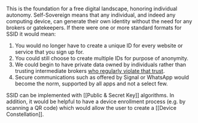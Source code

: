 This is the foundation for a free digital landscape, honoring individual autonomy.  Self-Sovereign means that any individual, and indeed any computing device, can generate their own identity without the need for any brokers or gatekeepers.  If there were one or more standard formats for SSID it would mean:

1. You would no longer have to create a unique ID for every website or service that you sign up for.
2. You could still choose to create multiple IDs for purpose of anonymity.
3. We could begin to have private data owned by individuals rather than trusting intermediate brokers [who regularly violate that trust](https://en.wikipedia.org/wiki/Facebook%E2%80%93Cambridge_Analytica_data_scandal).
4. Secure communications such as offered by Signal or WhatsApp would become the norm, supported by all apps and not a select few.

SSID can be implemented with [[Public & Secret Key]] algorithms.  In addition, it would be helpful to have a device enrollment process (e.g. by scanning a QR code) which would allow the user to create a [[Device Constellation]].